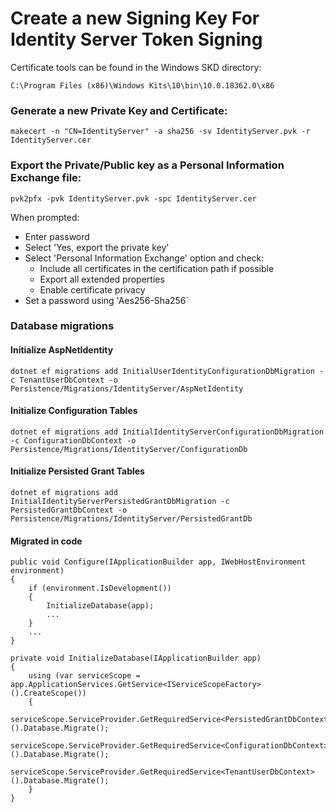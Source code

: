 # Create a new Signing Key For Identity Server Token Signing

Certificate tools can be found in the Windows SKD directory:

```C:\Program Files (x86)\Windows Kits\10\bin\10.0.18362.0\x86```

### Generate a new Private Key and Certificate:

```makecert -n "CN=IdentityServer" -a sha256 -sv IdentityServer.pvk -r IdentityServer.cer```

### Export the Private/Public key as a Personal Information Exchange file:

```pvk2pfx -pvk IdentityServer.pvk -spc IdentityServer.cer```

When prompted:
* Enter password
* Select 'Yes, export the private key'
* Select 'Personal Information Exchange' option and check:
    * Include all certificates in the certification path if possible
    * Export all extended properties
    * Enable certificate privacy
* Set a password using 'Aes256-Sha256`


### Database migrations

#### Initialize AspNetIdentity
```dotnet ef migrations add InitialUserIdentityConfigurationDbMigration -c TenantUserDbContext -o Persistence/Migrations/IdentityServer/AspNetIdentity```

#### Initialize Configuration Tables
```dotnet ef migrations add InitialIdentityServerConfigurationDbMigration -c ConfigurationDbContext -o Persistence/Migrations/IdentityServer/ConfigurationDb```

#### Initialize Persisted Grant Tables
```dotnet ef migrations add InitialIdentityServerPersistedGrantDbMigration -c PersistedGrantDbContext -o Persistence/Migrations/IdentityServer/PersistedGrantDb```

#### Migrated in code

```
public void Configure(IApplicationBuilder app, IWebHostEnvironment environment)
{
    if (environment.IsDevelopment())
    {
        InitializeDatabase(app);
        ...
    }
    ...
}

private void InitializeDatabase(IApplicationBuilder app)
{
    using (var serviceScope = app.ApplicationServices.GetService<IServiceScopeFactory>().CreateScope())
    {
        serviceScope.ServiceProvider.GetRequiredService<PersistedGrantDbContext>().Database.Migrate();
        serviceScope.ServiceProvider.GetRequiredService<ConfigurationDbContext>().Database.Migrate();
        serviceScope.ServiceProvider.GetRequiredService<TenantUserDbContext>().Database.Migrate();
    }
}
```